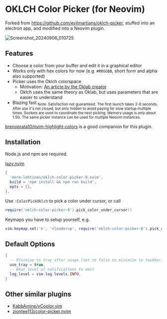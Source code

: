 # OKLCH Color Picker (for Neovim)

Forked from https://github.com/evilmartians/oklch-picker,
stuffed into an electron app, and modified into a Neovim plugin.

![Screenshot_20240906_010725](https://github.com/user-attachments/assets/81dd8d08-1c3a-499e-931e-774dc1d8461c)

## Features

- Choose a color from your buffer and edit it in a graphical editor
- Works only with hex colors for now (e.g. `#RRGGBB`, short form and alpha also supported)
- Picker uses the Oklch colorspace
  - Motivation: [An article by the Oklab creator](https://bottosson.github.io/posts/oklab/)
  - Oklch uses the same theory as Oklab, but uses parameters that are easier to understand
- Blazing fast <sub>Note: Satisfaction not guaranteed. The first launch takes 2-6 seconds. After use it's not closed, but only hidden to avoid paying for slow startup multiple times. Sockets are used to coordinate the next picking. Memory usage is _only_ about 1.5G. The same picker instance can be used for multiple Neovim instances.</sub>

[brenoprata10/nvim-highlight-colors](https://github.com/brenoprata10/nvim-highlight-colors) is a good companion for this plugin.

## Installation

Node.js and npm are required.

[lazy.nvim](https://github.com/folke/lazy.nvim)

```lua
{
  'eero-lehtinen/oklch-color-picker-0.nvim',
  build = 'npm install && npm run build',
  opts = {},
},
```

Use `:ColorPickOklch` to pick a color under cursor, or call

```lua
require('oklch-color-picker-0').pick_color_under_cursor()
```

Keymaps you have to setup yourself, e.g.

```lua
vim.keymap.set('n', '<leader>p', require('oklch-color-picker-0').pick_color_under_cursor)
```

## Default Options

```lua
{
  -- Minimize to tray after usage (set to false to minimize to taskbar)
  use_tray = true,
  -- What level of notifications to emit
  log_level = vim.log.levels.INFO,
}
```

## Other similar plugins

- [KabbAmine/vCoolor.vim](https://github.com/KabbAmine/vCoolor.vim)
- [ziontee113/color-picker.nvim](https://github.com/ziontee113/color-picker.nvim)
